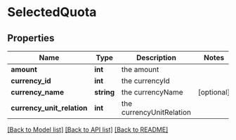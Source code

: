 # SelectedQuota

## Properties
Name | Type | Description | Notes
------------ | ------------- | ------------- | -------------
**amount** | **int** | the amount | 
**currency_id** | **int** | the currencyId | 
**currency_name** | **string** | the currencyName | [optional] 
**currency_unit_relation** | **int** | the currencyUnitRelation | 

[[Back to Model list]](../README.md#documentation-for-models) [[Back to API list]](../README.md#documentation-for-api-endpoints) [[Back to README]](../README.md)


